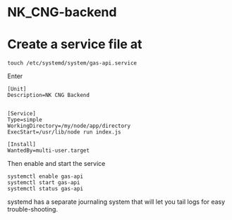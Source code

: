 # NK_CNG-backend


# Create a service file at

    touch /etc/systemd/system/gas-api.service

Enter

    [Unit]
    Description=NK CNG Backend
   
    
    [Service]
    Type=simple
    WorkingDirectory=/my/node/app/directory
    ExecStart=/usr/lib/node run index.js 
    
    [Install]
    WantedBy=multi-user.target
  
Then enable and start the service

    systemctl enable gas-api
    systemctl start gas-api
    systemctl status gas-api
  
systemd has a separate journaling system that will let you tail logs for easy trouble-shooting.